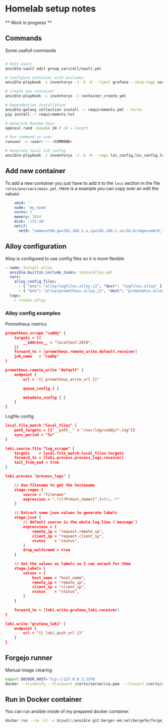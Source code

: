 # Homelab setup notes

** Work in progress **

## Commands

Some usefull commands

```bash

# Edit vault
ansible-vault edit group_vars/all/vault.yml

# Configure container with excludes
ansible-playbook -i inventorys -J -k -K --limit grafana --skip-tags user,ssh_config,grafana.base.setup,loki.setup container_configure.yml

# Create new container
ansible-playbook -i inventorys -J container_create.yml

# Dependencies Installation
ansible-galaxy collection install -r requirements.yml --force
pip install -r requirements.txt

# Generate Random Keys
openssl rand -base64 24 # 24 = length

# Run command as user
runuser -u <user> -- <COMMAND>

# Generate local ssh_config
ansible-playbook -i inventorys -J -k -K --tags lxc_config,lxc_config.local_ssh container_configure.yml
```

## Add new container

To add a new container you just have to add it to the `lxcs` section in the file `roles/pve/vars/main.yml`. Here is a example you can copy over an edit the values:

```yaml
    vmid: ''
    node: 'my_node'
    cores: 2
    memory: 1024
    disk: 'zfs:10'
    netif:
      net0: "name=eth0,gw=192.168.1.x,ip=192.168.1.xx/24,bridge=vmbr0,firewall=0,tag=1"
```

## Alloy configuration

Alloy is configured to use config files so it is more flexible

```yaml
- name: Install alloy
  ansible.builtin.include_tasks: tasks/alloy.yml
  vars:
    alloy_config_files:
      - { "src": "alloy/logfiles.alloy.j2", "dest": "logfiles.alloy" }
      - { "src": "alloy/prometheus.alloy.j2", "dest": "prometehus.alloy" }
  tags:
    - <role>.alloy
```

### Alloy config examples

Prometheus metrics
```json
prometheus.scrape "caddy" {
    targets = [{
        __address__ = "localhost:2019",
    }]
    forward_to = [prometheus.remote_write.default.receiver]
    job_name   = "caddy"
}

prometheus.remote_write "default" {
    endpoint {
        url = "{{ prometheus_write_url }}"

        queue_config { }

        metadata_config { }
    }
}
```

Logfile config
```json
local.file_match "local_files" {
    path_targets = [{"__path__" = "/var/log/caddy/*.log"}]
    sync_period = "5s"
}

loki.source.file "log_scrape" {
    targets    = local.file_match.local_files.targets
    forward_to = [loki.process.process_logs.receiver]
    tail_from_end = true
}

loki.process "process_logs" {

    // Use filename to get the hostename
    stage.regex {
        source = "filename"
        expression = ".*/(?P<host_name>[^.]+)\\..*"
    }

    // Extract some json values to generate labels
    stage.json {
        // default source is the whole log line (`message`)
        expressions = {
            remote_ip = "request.remote_ip",
            client_ip = "request.client_ip",
            status    = "status",
        }
        drop_malformed = true
    }

    // Set the values as labels so I can serach for them
    stage.labels {
        values = {
            host_name = "host_name",
            remote_ip = "remote_ip",
            client_ip = "client_ip",
            status    = "status",
        }
    }

    forward_to = [loki.write.grafana_loki.receiver]
}

loki.write "grafana_loki" {
    endpoint {
        url = "{{ loki_push_url }}"
    }
}
```

## Forgejo runner

Manual image clearing
```bash
export DOCKER_HOST='tcp://127.0.0.1:2376'
docker --tlsverify --tlscacert /certs/server/ca.pem  --tlscert /certs/server/cert.pem --tlskey /certs/server/key.pem image rm git.berger-em.net/bergefe/forgejo-runners:ubuntu-2404-ansible
```

## Run in Docker container

You can run ansible inside of my prepared docker container.
```bash
docker run --rm -it -v $(pwd):/ansible git.berger-em.net/bergefe/forgejo-runners:ubuntu-2404-ansible
```
